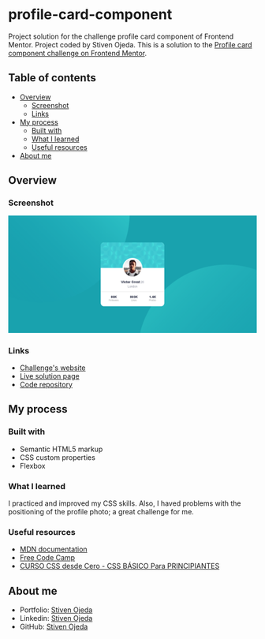 # profile-card-component
Project solution for the challenge profile card component of Frontend Mentor. Project coded by Stiven Ojeda.
This is a solution to the [Profile card component challenge on Frontend Mentor](https://www.frontendmentor.io/challenges/profile-card-component-cfArpWshJ).

## Table of contents
- [Overview](#overview)
  - [Screenshot](#screenshot)
  - [Links](#links)
- [My process](#my-process)
  - [Built with](#built-with)
  - [What I learned](#what-i-learned)
  - [Useful resources](#useful-resources)
- [About me](#about-me)

## Overview

### Screenshot
![](./screenshot.png)

### Links
- [Challenge's website](https://www.frontendmentor.io/challenges/profile-card-component-cfArpWshJ)
- [Live solution page](https://stibojeda.github.io/profile-card-component/)
- [Code repository](https://github.com/stibojeda/profile-card-component)

## My process

### Built with
- Semantic HTML5 markup
- CSS custom properties
- Flexbox

### What I learned
I practiced and improved my CSS skills. Also, I haved problems with the positioning of the profile photo; a great challenge for me.

### Useful resources
- [MDN documentation](https://developer.mozilla.org/en-US/docs/Web/CSS)
- [Free Code Camp](https://www.youtube.com/watch?v=XqFR2lqBYPs)
- [CURSO CSS desde Cero - CSS BÁSICO Para PRINCIPIANTES](https://www.youtube.com/watch?v=N8V5JhasaSE)

## About me
- Portfolio: [Stiven Ojeda](https://stibojeda.github.io)
- Linkedin: [Stiven Ojeda](https://www.linkedin.com/in/stiven-ojeda-090a3924a)
- GitHub: [Stiven Ojeda](https://github.com/stibojeda)
